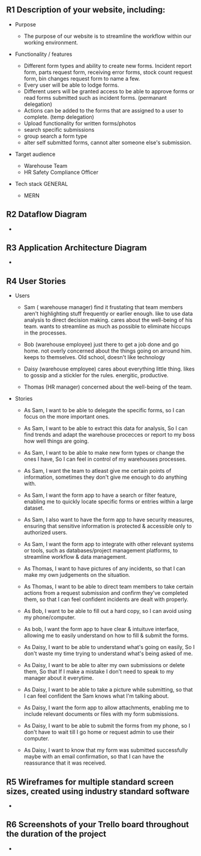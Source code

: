 
## R1	Description of your website, including:
- Purpose
    - The purpose of our website is to streamline the workflow within our working environment. 

- Functionality / features
    - Different form types and ability to create new forms. Incident report form, parts request form, receiving error forms, stock count request form, bin changes request form to name a few.
    - Every user will be able to lodge forms.
    - Different users will be granted access to be able to approve forms or read forms submitted such as incident forms. (permanant delegation)
    - Actions can be added to the forms that are assigned to a user to complete. (temp delegation)
    - Upload functionality for written forms/photos
    - search specific submissions
    - group search a form type
    - alter self submitted forms, cannot alter someone else's submission.


- Target audience
    - Warehouse Team
    - HR Safety Compliance Officer

- Tech stack	GENERAL
    - MERN

## R2	Dataflow Diagram	
-   

## R3	Application Architecture Diagram	
- 

## R4	User Stories

- Users

    - Sam ( warehouse manager) find it frustating that team members aren't highlighting stuff frequently or earlier enough. like to use data analysis to direct decision making. cares about the well-being of his team. wants to streamline as much as possible to eliminate hiccups in the processes.

    - Bob (warehouse employee) just there to get a job done and go home. not overly concerned about the things going on arround him. keeps to themselves. Old school, doesn't like technology

    - Daisy (warehouse employee) cares about everything little thing. likes to gossip and a stickler for the rules. energitic, productive.

    - Thomas (HR manager) concerned about the well-being of the team.

- Stories

    - As Sam, I want to be able to delegate the specific forms, so I can focus on the more important ones.
    - As Sam, I want to be able to extract this data for analysis, So I can find trends and adapt the warehouse procecces or report to my boss how well things are going.
    - As Sam, I want to be able to make new form types or change the ones I have, So I can feel in control of my warehouses processes.
    - As Sam, I want the team to atleast give me certain points of information, sometimes they don't give me enough to do anything with.
    - As Sam, I want the form app to have a search or filter feature, enabling me to quickly locate specific forms or entries within a large dataset.
    - As Sam, I also want to have the form app to have security measures, ensuring that sensitive information is protected & accessible only to authorized users.
    - As Sam, I want the form app to integrate with other relevant systems or tools, such as databases/project management platforms, to streamline workflow & data management.

    - As Thomas, I want to have pictures of any incidents, so that I can make my own judgements on the situation.
    - As Thomas, I want to be able to direct team members to take certain actions from a request submission and confirm they've completed them, so that I can feel confident incidents are dealt with properly.

    - As Bob, I want to be able to fill out a hard copy, so I can avoid using my phone/computer.
    - As bob, I want the form app to have clear & intuituve interface, allowing me to easily understand on how to fill & submit the forms.

    - As Daisy, I want to be able to understand what's going on easily, So I don't waste my time trying to understand what's being asked of me.
    - As Daisy, I want to be able to alter my own submissions or delete them, So that If I make a mistake I don't need to speak to my manager about it everytime.
    - As Daisy, I want to be able to take a picture while submitting, so that I can feel confident the Sam knows what I'm talking about.
    - As Daisy, I want the form app to allow attachments, enabling me to include relevant documents or files with my form submissions.
    - As Daisy, I want to be able to submit the forms from my phone, so I don't have to wait till I go home or request admin to use their computer.
    - As Daisy, I want to know that my form was submitted successfully maybe with an email confirmation, so that I can have the reassurance that it was received.

## R5	Wireframes for multiple standard screen sizes, created using industry standard software
- 

## R6	Screenshots of your Trello board throughout the duration of the project	
- 